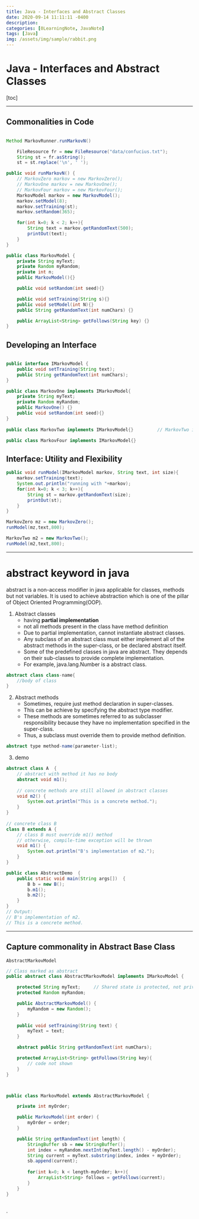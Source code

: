 ```yaml
---
title: Java - Interfaces and Abstract Classes
date: 2020-09-14 11:11:11 -0400
description:
categories: [0LearningNote, JavaNote]
tags: [Java]
img: /assets/img/sample/rabbit.png
---
```



# Java - Interfaces and Abstract Classes

[toc]

---

## Commonalities in Code


```java

Method MarkovRunner.runMarkovN()

    FileResource fr = new FileResource("data/confucius.txt");
	String st = fr.asString();
	st = st.replace('\n', ' ');

public void runMarkovN() {
    // MarkovZero markov = new MarkovZero();
    // MarkovOne markov = new MarkovOne();
    // MarkovFour markov = new MarkovFour();
	MarkovModel markov = new MarkovModel();
    markov.setModel(8);
    markov.setTraining(st);
    markov.setRandom(365);

	for(int k=0; k < 2; k++){
        String text = markov.getRandomText(500);
    	printOut(text);
    }
}

public class MarkovModel {
    private String myText;
    private Random myRandom;
    private int n;
    public MarkovModel(){}

    public void setRandom(int seed){}

    public void setTraining(String s){}
    public void setModel(int N){}
    public String getRandomText(int numChars) {}

    public ArrayList<String> getFollows(String key) {}
}

```

## Developing an Interface

```java

public interface IMarkovModel {
    public void setTraining(String text);
    public String getRandomText(int numChars);
}

public class MarkovOne implements IMarkovModel{
    private String myText;
	private Random myRandom;
    public MarkovOne() {}
    public void setRandom(int seed){}
}
	
public class MarkovTwo implements IMarkovModel{}         // MarkovTwo is <IMarkovModel> objecy

public class MarkovFour implements IMarkovModel{}


```

## Interface: Utility and Flexibility


```java
public void runModel(IMarkovModel markov, String text, int size){
    markov.setTraining(text);
    System.out.println("running with "+markov);
    for(int k=0; k < 3; k++){
        String st = markov.getRandomText(size);
        printOut(st);
    }
}

MarkovZero mz = new MarkovZero();
runModel(mz,text,800);

MarkovTwo m2 = new MarkovTwo();
runModel(m2,text,800);
```


---

# abstract keyword in java

abstract is a non-access modifier in java applicable for classes, methods but not variables. 
It is used to achieve abstraction which is one of the pillar of Object Oriented Programming(OOP).

1. Abstract classes
   - having **partial implementation** 
   - not all methods present in the class have method definition
   - Due to partial implementation, cannot instantiate abstract classes.
   - Any subclass of an abstract class must either implement all of the abstract methods in the super-class, or be declared abstract itself.
   - Some of the predefined classes in java are abstract. They depends on their sub-classes to provide complete implementation. 
   - For example, java.lang.Number is a abstract class. 

```java
abstract class class-name{
    //body of class
}
```

2. Abstract methods
   - Sometimes, require just method declaration in super-classes.
   - This can be achieve by specifying the abstract type modifier. 
   - These methods are sometimes referred to as subclasser responsibility because they have no implementation specified in the super-class. 
   - Thus, a subclass must override them to provide method definition. 

```java
abstract type method-name(parameter-list);
```

3. demo

```java
abstract class A  { 
    // abstract with method it has no body 
    abstract void m1(); 
      
    // concrete methods are still allowed in abstract classes 
    void m2() { 
        System.out.println("This is a concrete method."); 
    } 
} 
  
// concrete class B 
class B extends A { 
    // class B must override m1() method 
    // otherwise, compile-time exception will be thrown 
    void m1() { 
        System.out.println("B's implementation of m2."); 
    }
} 

public class AbstractDemo  { 
    public static void main(String args[])  { 
        B b = new B(); 
        b.m1(); 
        b.m2(); 
    } 
} 
// Output:
// B's implementation of m2.
// This is a concrete method.
```



---

## Capture commonality in Abstract Base Class

`AbstractMarkovModel`

```java
// Class marked as abstract
public abstract class AbstractMarkovModel implements IMarkovModel {

    protected String myText;     // Shared state is protected, not private
    protected Random myRandom;

    public AbstractMarkovModel() {
        myRandom = new Random();
    }
    
    public void setTraining(String text) {
        myText = text;
    }

    abstract public String getRandomText(int numChars);

    protected ArrayList<String> getFollows(String key){
        // code not shown
    }
}



public class MarkovModel extends AbstractMarkovModel {

    private int myOrder;

    public MarkovModel(int order) {
        myOrder = order;
    }

    public String getRandomText(int length) {
        StringBuffer sb = new StringBuffer();
        int index = myRandom.nextInt(myText.length() - myOrder);
        String current = myText.substring(index, index + myOrder);
        sb.append(current);
        
        for(int k=0; k < length-myOrder; k++){
            ArrayList<String> follows = getFollows(current);
        }
    }
}



```











.